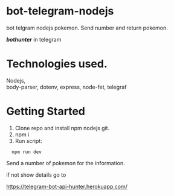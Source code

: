 # bot-telegram-nodejs
bot telgram nodejs pokemon. Send number and return pokemon.

  **_bothunter_** in telegram

# Technologies used.
Nodejs,   
body-parser,
dotenv,
express,
node-fet,
telegraf

# Getting Started
1. Clone repo and install npm nodejs git.
2. npm i
3. Run script:

  ```
    npm run dev
  ```


Send a number of pokemon for the information.

if not show details go to 

https://telegram-bot-api-hunter.herokuapp.com/ 
